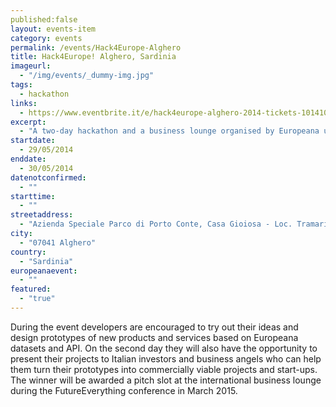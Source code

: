 ```yaml
---
published:false
layout: events-item
category: events
permalink: /events/Hack4Europe-Alghero
title: Hack4Europe! Alghero, Sardinia
imageurl:
  - "/img/events/_dummy-img.jpg"
tags: 
  - hackathon
links:
  - https://www.eventbrite.it/e/hack4europe-alghero-2014-tickets-10141029091
excerpt:
  - "A two-day hackathon and a business lounge organised by Europeana und University of Sassari-ArsLab in collaboration of Azienda Speciale Parco di Porto Conte and Castra Sardiniae."
startdate:
  - 29/05/2014
enddate:
  - 30/05/2014
datenotconfirmed:
  - ""
starttime:
  - ""
streetaddress:
  - "Azienda Speciale Parco di Porto Conte, Casa Gioiosa - Loc. Tramariglio SP. 55 N. 44"
city:
  - "07041 Alghero"
country:
  - "Sardinia"
europeanaevent:
  - ""
featured:
  - "true"
---
```


During the event developers are encouraged to try out their ideas and design prototypes of new products and services based on Europeana datasets and API. On the second day they will also have the opportunity to present their projects to Italian investors and business angels who can help them turn their prototypes into commercially viable projects and start-ups. The winner will be awarded a pitch slot at the international business lounge during the FutureEverything conference in March 2015.
